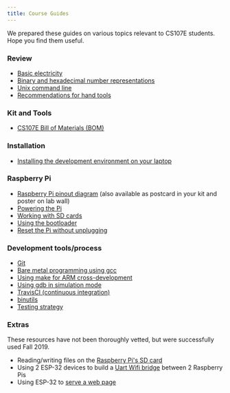 ```yaml
---
title: Course Guides
---
```


We prepared these guides on various topics relevant to CS107E students. Hope you find them useful.

### Review

- [Basic electricity](electricity)
- [Binary and hexadecimal number representations](numbers)
- [Unix command line](unix)
- [Recommendations for hand tools](handtools)

### Kit and Tools
- [CS107E Bill of Materials (BOM)](bom)

### Installation
- [Installing the development environment on your laptop](install)

### Raspberry Pi
- [Raspberry Pi pinout diagram](images/pinout.pdf) (also available as postcard in your kit and poster on lab wall)
- [Powering the Pi](power)
- [Working with SD cards](sd)
- [Using the bootloader](bootloader)
- [Reset the Pi without unplugging](reset-button)

### Development tools/process
- [Git](git)
- [Bare metal programming using gcc](gcc) 
- [Using make for ARM cross-development](make)
- [Using gdb in simulation mode](gdb)
- [TravisCI (continuous integration)](ci)
- [binutils](binutils)
- [Testing strategy](testing)

### Extras
These resources have not been thoroughly vetted, but were successfully used Fall 2019.

- Reading/writing files on the [Raspberry Pi's SD card](extras/sd_library)
- Using 2 ESP-32 devices to build a [Uart Wifi bridge](extras/uart-wifi-bridge) between 2 Raspberry Pis
- Using ESP-32 to [serve a web page](extras/webpage)
